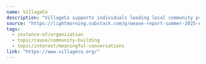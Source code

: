 ```yaml
---
name: VillageCo
description: "VillageCo supports individuals leading local community projects using our Village Model. Villages are community-led, self-sustaining groups with a purpose of promoting connections, holding space for meaningful conversations, and generating local engagement."
source: "https://lightmorning.substack.com/p/weave-report-summer-2025-edition"
tags:
  - instance-of/organization
  - topic/cause/community-building
  - topic/interest/meaningful-conversations
link: "https://www.villageco.org/"
---
```

